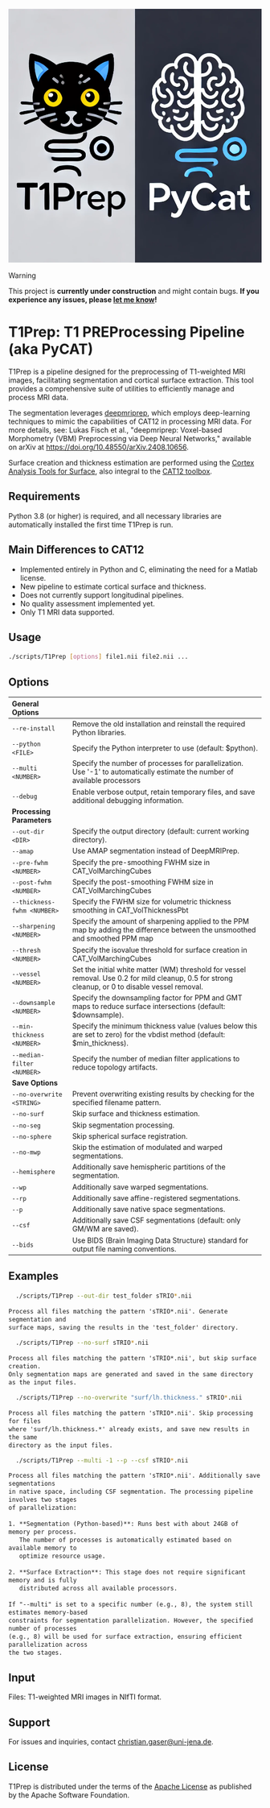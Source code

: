 <!--
![PyPI - Python Version](https://img.shields.io/pypi/pyversions/T1Prep)
![PyPI - License](https://img.shields.io/pypi/l/T1Prep)
![PyPI - Version](https://img.shields.io/pypi/v/T1Prep)
-->

![Alt-Text](T1Prep.png)

> [!WARNING]
> This project is **currently under construction** and might contain bugs. **If you experience any issues, please [let me know](https://github.com/ChristianGaser/T1Prep/issues)!**

# T1Prep: T1 PREProcessing Pipeline (aka PyCAT)
T1Prep is a pipeline designed for the preprocessing of T1-weighted MRI images, facilitating segmentation and cortical surface extraction. This tool provides a comprehensive suite of utilities to efficiently manage and process MRI data.

The segmentation leverages [deepmriprep](https://github.com/wwu-mmll/deepmriprep), which employs deep-learning techniques to mimic the capabilities of CAT12 in processing MRI data. For more details, see: Lukas Fisch et al., "deepmriprep: Voxel-based Morphometry (VBM) Preprocessing via Deep Neural Networks," available on arXiv at https://doi.org/10.48550/arXiv.2408.10656.

Surface creation and thickness estimation are performed using the [Cortex Analysis Tools for Surface](https://github.com/ChristianGaser/CAT-Surface), also integral to the [CAT12 toolbox](https://github.com/ChristianGaser/cat12).

## Requirements
Python 3.8 (or higher) is required, and all necessary libraries are automatically installed the first time T1Prep is run.

## Main Differences to CAT12
- Implemented entirely in Python and C, eliminating the need for a Matlab license.
- New pipeline to estimate cortical surface and thickness.
- Does not currently support longitudinal pipelines.
- No quality assessment implemented yet.
- Only T1 MRI data supported.

## Usage
```bash
./scripts/T1Prep [options] file1.nii file2.nii ...
```

## Options
**General Options** ||
:-------- | --------
`--re-install` |Remove the old installation and reinstall the required Python libraries.
`--python <FILE>` |Specify the Python interpreter to use (default: $python).
`--multi <NUMBER>` |Specify the number of processes for parallelization. Use '-1' to automatically estimate the number of available processors 
`--debug` | Enable verbose output, retain temporary files, and save additional debugging information.
**Processing Parameters** ||
`--out-dir <DIR>` |Specify the output directory (default: current working directory).
`--amap` | Use AMAP segmentation instead of DeepMRIPrep.
`--pre-fwhm <NUMBER>` |Specify the pre-smoothing FWHM size in CAT_VolMarchingCubes 
`--post-fwhm <NUMBER>` |Specify the post-smoothing FWHM size in CAT_VolMarchingCubes 
`--thickness-fwhm <NUMBER>` |Specify the FWHM size for volumetric thickness smoothing in CAT_VolThicknessPbt
`--sharpening <NUMBER>` |Specify the amount of sharpening applied to the PPM map by adding the difference between the unsmoothed and smoothed PPM map 
`--thresh <NUMBER>` |Specify the isovalue threshold for surface creation in CAT_VolMarchingCubes
`--vessel <NUMBER>` |Set the initial white matter (WM) threshold for vessel removal. Use 0.2 for mild cleanup, 0.5 for strong cleanup, or 0 to disable vessel removal.
`--downsample <NUMBER>` |Specify the downsampling factor for PPM and GMT maps to reduce surface intersections (default: $downsample).
`--min-thickness <NUMBER>` |Specify the minimum thickness value (values below this are set to zero) for the vbdist method (default: $min_thickness).
`--median-filter <NUMBER>` |Specify the number of median filter applications to reduce topology artifacts.
**Save Options** ||
`--no-overwrite <STRING>` |Prevent overwriting existing results by checking for the specified filename pattern.
`--no-surf` |Skip surface and thickness estimation.
`--no-seg` |Skip segmentation processing.
`--no-sphere` |Skip spherical surface registration.
`--no-mwp` |Skip the estimation of modulated and warped segmentations.
`--hemisphere` |Additionally save hemispheric partitions of the segmentation.
`--wp` |Additionally save warped segmentations.
`--rp` |Additionally save affine-registered segmentations.
`--p` |Additionally save native space segmentations.
`--csf` |Additionally save CSF segmentations (default: only GM/WM are saved).
`--bids` |Use BIDS (Brain Imaging Data Structure) standard for output file naming conventions.

## Examples
```bash
  ./scripts/T1Prep --out-dir test_folder sTRIO*.nii
```
    Process all files matching the pattern 'sTRIO*.nii'. Generate segmentation and 
    surface maps, saving the results in the 'test_folder' directory.

```bash
  ./scripts/T1Prep --no-surf sTRIO*.nii
```
    Process all files matching the pattern 'sTRIO*.nii', but skip surface creation. 
    Only segmentation maps are generated and saved in the same directory as the input files.

```bash
  ./scripts/T1Prep --no-overwrite "surf/lh.thickness." sTRIO*.nii
```
    Process all files matching the pattern 'sTRIO*.nii'. Skip processing for files 
    where 'surf/lh.thickness.*' already exists, and save new results in the same 
    directory as the input files.

```bash
  ./scripts/T1Prep --multi -1 --p --csf sTRIO*.nii
```
    Process all files matching the pattern 'sTRIO*.nii'. Additionally save segmentations 
    in native space, including CSF segmentation. The processing pipeline involves two stages 
    of parallelization:
    
    1. **Segmentation (Python-based)**: Runs best with about 24GB of memory per process. 
       The number of processes is automatically estimated based on available memory to 
       optimize resource usage.
  
    2. **Surface Extraction**: This stage does not require significant memory and is fully 
       distributed across all available processors.
  
    If "--multi" is set to a specific number (e.g., 8), the system still estimates memory-based 
    constraints for segmentation parallelization. However, the specified number of processes 
    (e.g., 8) will be used for surface extraction, ensuring efficient parallelization across 
    the two stages.

## Input
Files: T1-weighted MRI images in NIfTI format.

## Support
For issues and inquiries, contact christian.gaser@uni-jena.de.

## License
T1Prep is distributed under the terms of the [Apache License](https://www.apache.org/licenses/LICENSE-2.0) as published by the Apache Software Foundation.

